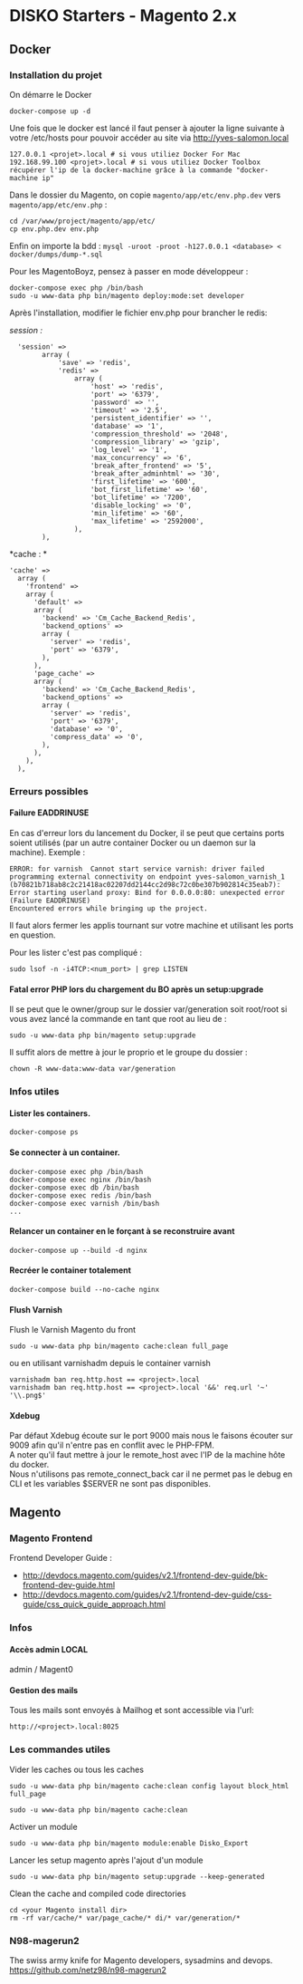 DISKO Starters - Magento 2.x
===

Docker 
------

### Installation du projet

On démarre le Docker
```
docker-compose up -d
```

Une fois que le docker est lancé il faut penser à ajouter la ligne suivante à votre /etc/hosts pour pouvoir accéder au site via http://yves-salomon.local
```
127.0.0.1 <projet>.local # si vous utiliez Docker For Mac
192.168.99.100 <projet>.local # si vous utiliez Docker Toolbox récupérer l'ip de la docker-machine grâce à la commande "docker-machine ip"
```


Dans le dossier du Magento, on copie `magento/app/etc/env.php.dev` vers `magento/app/etc/env.php` :
```
cd /var/www/project/magento/app/etc/
cp env.php.dev env.php

```

Enfin on importe la bdd : `mysql -uroot -proot -h127.0.0.1 <database> < docker/dumps/dump-*.sql`

Pour les MagentoBoyz, pensez à passer en mode développeur :
```
docker-compose exec php /bin/bash
sudo -u www-data php bin/magento deploy:mode:set developer
```

Après l'installation, modifier le fichier env.php pour brancher le redis:

*session :*
```
  'session' =>
        array (
            'save' => 'redis',
            'redis' =>
                array (
                    'host' => 'redis',
                    'port' => '6379',
                    'password' => '',
                    'timeout' => '2.5',
                    'persistent_identifier' => '',
                    'database' => '1',
                    'compression_threshold' => '2048',
                    'compression_library' => 'gzip',
                    'log_level' => '1',
                    'max_concurrency' => '6',
                    'break_after_frontend' => '5',
                    'break_after_adminhtml' => '30',
                    'first_lifetime' => '600',
                    'bot_first_lifetime' => '60',
                    'bot_lifetime' => '7200',
                    'disable_locking' => '0',
                    'min_lifetime' => '60',
                    'max_lifetime' => '2592000',
                ),
        ),
```

*cache : *
```
'cache' => 
  array (
    'frontend' => 
    array (
      'default' => 
      array (
        'backend' => 'Cm_Cache_Backend_Redis',
        'backend_options' => 
        array (
          'server' => 'redis',
          'port' => '6379',
        ),
      ),
      'page_cache' => 
      array (
        'backend' => 'Cm_Cache_Backend_Redis',
        'backend_options' => 
        array (
          'server' => 'redis',
          'port' => '6379',
          'database' => '0',
          'compress_data' => '0',
        ),
      ),
    ),
  ),
```

### Erreurs possibles

#### Failure EADDRINUSE
En cas d'erreur lors du lancement du Docker, il se peut que certains ports soient utilisés (par un autre container Docker ou un daemon sur la machine).
Exemple :

```
ERROR: for varnish  Cannot start service varnish: driver failed programming external connectivity on endpoint yves-salomon_varnish_1 (b70821b718ab8c2c21418ac02207dd2144cc2d98c72c0be307b902814c35eab7): Error starting userland proxy: Bind for 0.0.0.0:80: unexpected error (Failure EADDRINUSE)
Encountered errors while bringing up the project.
```

Il faut alors fermer les applis tournant sur votre machine et utilisant les ports en question.

Pour les lister c'est pas compliqué :
```
sudo lsof -n -i4TCP:<num_port> | grep LISTEN
```

#### Fatal error PHP lors du chargement du BO après un setup:upgrade
Il se peut que le owner/group sur le dossier var/generation soit root/root si vous avez lancé la commande en tant que root au lieu de :
```
sudo -u www-data php bin/magento setup:upgrade
```

Il suffit alors de mettre à jour le proprio et le groupe du dossier :
```
chown -R www-data:www-data var/generation
```

### Infos utiles

#### Lister les containers. 
```
docker-compose ps
```

#### Se connecter à un container. 
```
docker-compose exec php /bin/bash
docker-compose exec nginx /bin/bash
docker-compose exec db /bin/bash
docker-compose exec redis /bin/bash
docker-compose exec varnish /bin/bash
...
```

#### Relancer un container en le forçant à se reconstruire avant
```
docker-compose up --build -d nginx
```

#### Recréer le container totalement
```
docker-compose build --no-cache nginx
```

#### Flush Varnish
Flush le Varnish Magento du front
```
sudo -u www-data php bin/magento cache:clean full_page
```

ou en utilisant varnishadm depuis le container varnish
```
varnishadm ban req.http.host == <project>.local
varnishadm ban req.http.host == <project>.local '&&' req.url '~' '\\.png$'
```

#### Xdebug
Par défaut Xdebug écoute sur le port 9000 mais nous le faisons écouter sur 9009 afin qu'il n'entre pas en conflit avec le PHP-FPM.  
A noter qu'il faut mettre à jour le remote_host avec l'IP de la machine hôte du docker.  
Nous n'utilisons pas remote_connect_back car il ne permet pas le debug en CLI et les variables $SERVER ne sont pas disponibles.

Magento
------

### Magento Frontend 

Frontend Developer Guide :
* http://devdocs.magento.com/guides/v2.1/frontend-dev-guide/bk-frontend-dev-guide.html
* http://devdocs.magento.com/guides/v2.1/frontend-dev-guide/css-guide/css_quick_guide_approach.html


### Infos

#### Accès admin LOCAL

admin / Magent0

#### Gestion des mails

Tous les mails sont envoyés à Mailhog et sont accessible via l'url:
```
http://<project>.local:8025
```

### Les commandes utiles 

Vider les caches ou tous les caches
```
sudo -u www-data php bin/magento cache:clean config layout block_html full_page

sudo -u www-data php bin/magento cache:clean
```

Activer un module
```
sudo -u www-data php bin/magento module:enable Disko_Export
```

Lancer les setup magento après l'ajout d'un module 
```
sudo -u www-data php bin/magento setup:upgrade --keep-generated
```

Clean the cache and compiled code directories
```
cd <your Magento install dir>
rm -rf var/cache/* var/page_cache/* di/* var/generation/* 
```

### N98-magerun2

The swiss army knife for Magento developers, sysadmins and devops.
https://github.com/netz98/n98-magerun2